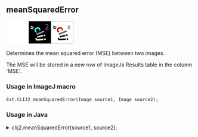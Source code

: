 ## meanSquaredError
<img src="images/mini_empty_logo.png"/><img src="images/mini_clij2_logo.png"/><img src="images/mini_clijx_logo.png"/>

Determines the mean squared error (MSE) between two images. 

The MSE will be stored in a new row of ImageJs
Results table in the column 'MSE'.

### Usage in ImageJ macro
```
Ext.CLIJ2_meanSquaredError(Image source1, Image source2);
```


### Usage in Java
<details>
<summary>
clij2.meanSquaredError(source1, source2);
</summary>
```
// init CLIJ and GPU
import net.haesleinhuepf.clij2.CLIJ2;
import net.haesleinhuepf.clij.clearcl.ClearCLBuffer;
CLIJ2 clij2 = CLIJ2.getInstance();

// get input parameters
ClearCLBuffer source1 = clij2.push(source1ImagePlus);
ClearCLBuffer source2 = clij2.push(source2ImagePlus);
```

```
// Execute operation on GPU
double resultMeanSquaredError = clij2.meanSquaredError(source1, source2);
```

```
//show result
System.out.println(resultMeanSquaredError);

// cleanup memory on GPU
clij2.release(source1);
clij2.release(source2);
```
</details>


### Usage in Matlab
<details>
<summary>
clij2.meanSquaredError(source1, source2);
</summary>
```
% init CLIJ and GPU
clij2 = init_clatlab();

% get input parameters
source1 = clij2.pushMat(source1_matrix);
source2 = clij2.pushMat(source2_matrix);
```

```
% Execute operation on GPU
double resultMeanSquaredError = clij2.meanSquaredError(source1, source2);
```

```
% show result
System.out.println(resultMeanSquaredError);

% cleanup memory on GPU
clij2.release(source1);
clij2.release(source2);
```
</details>


### Usage in Icy
<details>
<summary>
clij2.meanSquaredError(source1, source2);
</summary>
```
// init CLIJ and GPU
importClass(net.haesleinhuepf.clicy.CLICY);
importClass(Packages.icy.main.Icy);

clij2 = CLICY.getInstance();

// get input parameters
source1_sequence = getSequence();source1 = clij2.pushSequence(source1_sequence);
source2_sequence = getSequence();source2 = clij2.pushSequence(source2_sequence);
```

```
// Execute operation on GPU
double resultMeanSquaredError = clij2.meanSquaredError(source1, source2);
```

```
// show result
System.out.println(resultMeanSquaredError);

// cleanup memory on GPU
clij2.release(source1);
clij2.release(source2);
```
</details>




### Example scripts
<a href="https://github.com/clij/clij2-docs/blob/master/src/main/macro/minimumOctagon.ijm"><img src="images/language_macro.png" height="20"/></a> [minimumOctagon.ijm](https://github.com/clij/clij2-docs/blob/master/src/main/macro/minimumOctagon.ijm)  


[Back to CLIJ2 reference](https://clij.github.io/clij2-docs/reference)
[Back to CLIJ2 documentation](https://clij.github.io/clij2-docs)

[Imprint](https://clij.github.io/imprint)

